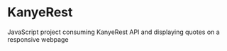 # KanyeRest
 JavaScript project consuming KanyeRest API and displaying quotes on a responsive webpage
